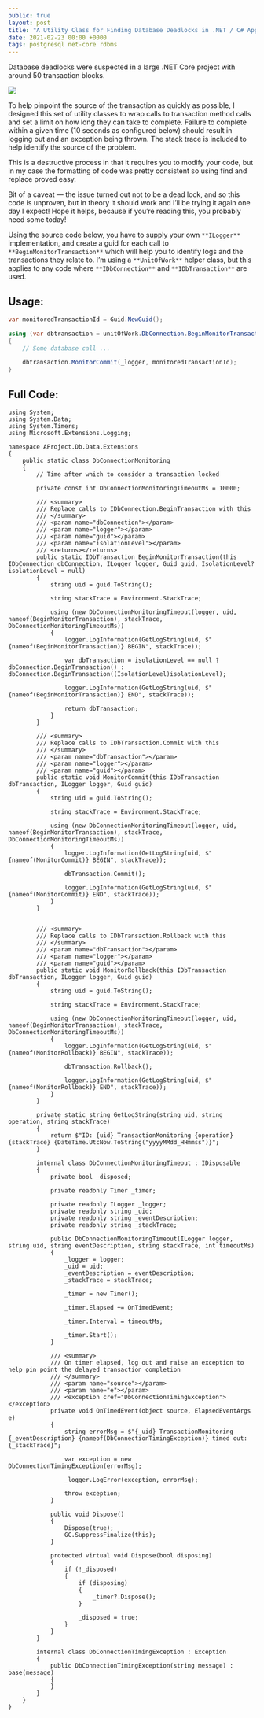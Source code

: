 ```yaml
---
public: true
layout: post
title: "A Utility Class for Finding Database Deadlocks in .NET / C# Applications"
date: 2021-02-23 00:00 +0000
tags: postgresql net-core rdbms
---
```


Database deadlocks were suspected in a large .NET Core project with around 50 transaction blocks.

![](/assets/Pasted%20image%2020220107102840.png)

To help pinpoint the source of the transaction as quickly as possible, I designed this set of utility classes to wrap calls to transaction method calls and set a limit on how long they can take to complete. Failure to complete within a given time (10 seconds as configured below) should result in logging out and an exception being thrown. The stack trace is included to help identify the source of the problem.

This is a destructive process in that it requires you to modify your code, but in my case the formatting of code was pretty consistent so using find and replace proved easy.

Bit of a caveat — the issue turned out not to be a dead lock, and so this code is unproven, but in theory it should work and I’ll be trying it again one day I expect! Hope it helps, because if you’re reading this, you probably need some today!

Using the source code below, you have to supply your own `**ILogger**` implementation, and create a guid for each call to `**BeginMonitorTransaction**` which will help you to identify logs and the transactions they relate to. I’m using a `**UnitOfWork**` helper class, but this applies to any code where `**IDbConnection**` and `**IDbTransaction**` are used.

## Usage:

```csharp
var monitoredTransactionId = Guid.NewGuid();

using (var dbtransaction = unitOfWork.DbConnection.BeginMonitorTransaction(_logger, monitoredTransactionId))
{
    // Some database call ...

    dbtransaction.MonitorCommit(_logger, monitoredTransactionId);
}
```

## Full Code:

```
using System;
using System.Data;
using System.Timers;
using Microsoft.Extensions.Logging;

namespace AProject.Db.Data.Extensions
{
    public static class DbConnectionMonitoring
    {
        // Time after which to consider a transaction locked

        private const int DbConnectionMonitoringTimeoutMs = 10000;

        /// <summary>
        /// Replace calls to IDbConnection.BeginTransaction with this
        /// </summary>
        /// <param name="dbConnection"></param>
        /// <param name="logger"></param>
        /// <param name="guid"></param>
        /// <param name="isolationLevel"></param>
        /// <returns></returns>
        public static IDbTransaction BeginMonitorTransaction(this IDbConnection dbConnection, ILogger logger, Guid guid, IsolationLevel? isolationLevel = null)
        {
            string uid = guid.ToString();

            string stackTrace = Environment.StackTrace;

            using (new DbConnectionMonitoringTimeout(logger, uid, nameof(BeginMonitorTransaction), stackTrace, DbConnectionMonitoringTimeoutMs))
            {
                logger.LogInformation(GetLogString(uid, $"{nameof(BeginMonitorTransaction)} BEGIN", stackTrace));

                var dbTransaction = isolationLevel == null ? dbConnection.BeginTransaction() : dbConnection.BeginTransaction((IsolationLevel)isolationLevel);

                logger.LogInformation(GetLogString(uid, $"{nameof(BeginMonitorTransaction)} END", stackTrace));

                return dbTransaction;
            }
        }

        /// <summary>
        /// Replace calls to IDbTransaction.Commit with this
        /// </summary>
        /// <param name="dbTransaction"></param>
        /// <param name="logger"></param>
        /// <param name="guid"></param>
        public static void MonitorCommit(this IDbTransaction dbTransaction, ILogger logger, Guid guid)
        {
            string uid = guid.ToString();

            string stackTrace = Environment.StackTrace;

            using (new DbConnectionMonitoringTimeout(logger, uid, nameof(BeginMonitorTransaction), stackTrace, DbConnectionMonitoringTimeoutMs))
            {
                logger.LogInformation(GetLogString(uid, $"{nameof(MonitorCommit)} BEGIN", stackTrace));

                dbTransaction.Commit();

                logger.LogInformation(GetLogString(uid, $"{nameof(MonitorCommit)} END", stackTrace));
            }
        }


        /// <summary>
        /// Replace calls to IDbTransaction.Rollback with this
        /// </summary>
        /// <param name="dbTransaction"></param>
        /// <param name="logger"></param>
        /// <param name="guid"></param>
        public static void MonitorRollback(this IDbTransaction dbTransaction, ILogger logger, Guid guid)
        {
            string uid = guid.ToString();

            string stackTrace = Environment.StackTrace;

            using (new DbConnectionMonitoringTimeout(logger, uid, nameof(BeginMonitorTransaction), stackTrace, DbConnectionMonitoringTimeoutMs))
            {
                logger.LogInformation(GetLogString(uid, $"{nameof(MonitorRollback)} BEGIN", stackTrace));

                dbTransaction.Rollback();

                logger.LogInformation(GetLogString(uid, $"{nameof(MonitorRollback)} END", stackTrace));
            }
        }

        private static string GetLogString(string uid, string operation, string stackTrace)
        {
            return $"ID: {uid} TransactionMonitoring {operation} {stackTrace} {DateTime.UtcNow.ToString("yyyyMMdd_HHmmss")}";
        }

        internal class DbConnectionMonitoringTimeout : IDisposable
        {
            private bool _disposed;

            private readonly Timer _timer;

            private readonly ILogger _logger;
            private readonly string _uid;
            private readonly string _eventDescription;
            private readonly string _stackTrace;

            public DbConnectionMonitoringTimeout(ILogger logger, string uid, string eventDescription, string stackTrace, int timeoutMs)
            {
                _logger = logger;
                _uid = uid;
                _eventDescription = eventDescription;
                _stackTrace = stackTrace;

                _timer = new Timer();

                _timer.Elapsed += OnTimedEvent;

                _timer.Interval = timeoutMs;

                _timer.Start();
            }

            /// <summary>
            /// On timer elapsed, log out and raise an exception to help pin point the delayed transaction completion
            /// </summary>
            /// <param name="source"></param>
            /// <param name="e"></param>
            /// <exception cref="DbConnectionTimingException"></exception>
            private void OnTimedEvent(object source, ElapsedEventArgs e)
            {
                string errorMsg = $"{_uid} TransactionMonitoring {_eventDescription} {nameof(DbConnectionTimingException)} timed out: {_stackTrace}";

                var exception = new DbConnectionTimingException(errorMsg);

                _logger.LogError(exception, errorMsg);

                throw exception;
            }

            public void Dispose()
            {
                Dispose(true);
                GC.SuppressFinalize(this);
            }

            protected virtual void Dispose(bool disposing)
            {
                if (!_disposed)
                {
                    if (disposing)
                    {
                        _timer?.Dispose();
                    }

                    _disposed = true;
                }
            }
        }

        internal class DbConnectionTimingException : Exception
        {
            public DbConnectionTimingException(string message) : base(message)
            {
            }
        }
    }
}
```

